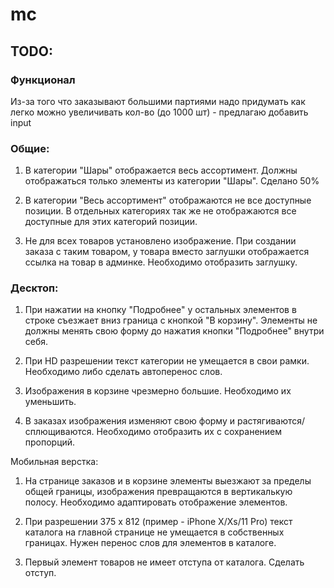 # mc

## TODO:
### Функционал

Из-за того что заказывают большими партиями надо  придумать как легко можно увеличивать кол-во (до 1000 шт) - предлагаю добавить input

### Общие:

1. В категории "Шары" отображается весь ассортимент. Должны отображаться только элементы из категории "Шары". Сделано 50%

2. В категории "Весь ассортимент" отображаются не все доступные позиции.
В отдельных категориях так же не отображаются все доступные для этих категорий позиции.

3. Не для всех товаров установлено изображение. При создании заказа с таким товаром, у товара вместо заглушки отображается ссылка на товар в админке. Необходимо отобразить заглушку.

### Десктоп:

1. При нажатии на кнопку "Подробнее" у остальных элементов в строке съезжает вниз граница с кнопкой "В корзину".
Элементы не должны менять свою форму до нажатия кнопки "Подробнее" внутри себя.

2. При HD разрешении текст категории не умещается в свои рамки. Необходимо либо сделать автоперенос слов.

3. Изображения в корзине чрезмерно большие. Необходимо их уменьшить.

4. В заказах изображения изменяют свою форму и растягиваются/сплющиваются. Необходимо отобразить их с сохранением пропорций.

Мобильная верстка:

1. На странице заказов и в корзине элементы выезжают за пределы общей границы, изображения превращаются в вертикалькую полосу.
Необходимо адаптировать отображение элементов.

2. При разрешении 375 x 812 (пример - iPhone X/Xs/11 Pro) текст каталога на главной странице не умещается в собственных границах. Нужен перенос слов для элементов в каталоге.

3. Первый элемент товаров не имеет отступа от каталога. Сделать отступ.
